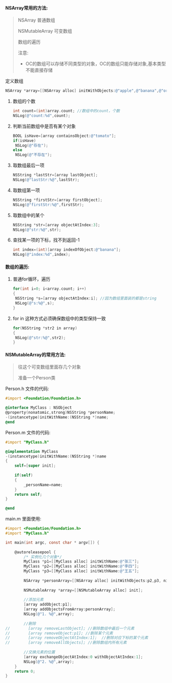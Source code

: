 #### NSArray常用的方法:

> NSArray 普通数组
>
> NSMutableArray 可变数组
>
> 数组的遍历
>
> 注意:
>
> * OC的数组可以存储不同类型的对象，OC的数组只能存储对象,基本类型不能直接存储

定义数组

```objective-c
NSArray *array=[[NSArray alloc] initWithObjects:@"apple",@"banana",@"orange",@"pear",@"tomato", nil];
```

1. 数组的个数

   ```objective-c
   int count=(int)array.count; //数组中的count，个数
   NSLog(@"count:%d",count);
   ```

2. 判断当前数组中是否有某个对象

   ```objective-c
   BOOL isHave=[array containsObject:@"tomato"];
   if(isHave)
   	NSLog(@"存在");
   else
   	NSLog(@"不存在");
   ```

3. 取数组最后一项

   ```objective-c
   NSString *lastStr=[array lastObject];
   NSLog(@"lastStr:%@",lastStr);
   ```

4. 取数组第一项

   ```objective-c
   NSString *firstStr=[array firstObject];
   NSLog(@"firstStr:%@",firstStr);
   ```

5. 取数组中的某个

   ```objective-c
   NSString *str=[array objectAtIndex:3];
   NSLog(@"str:%@",str);
   ```

6. 查找某一项的下标，找不到返回-1

   ```objective-c
   int index=(int)[array indexOfObject:@"banana"];
   NSLog(@"index:%d",index);
   ```

#### 数组的遍历:

1. 普通for循环，遍历

   ```objective-c
   for(int i=0; i<array.count; i++)
   {
   	NSString *s=[array objectAtIndex:i]; //因为数组里面装的都是string
   	NSLog(@"s:%@",s);
   }
   ```

2. for in  这种方式必须确保数组中的类型保持一致

   ```objective-c
   for(NSString *str2 in array)
   {
   	NSLog(@"str:%@",str2);
   }
   ```

#### NSMutableArray的常用方法:

> 往这个可变数组里面存几个对象
>
> 准备一个Person类

Person.h 文件的代码:

```objective-c
#import <Foundation/Foundation.h>

@interface MyClass : NSObject
@property(nonatomic,strong)NSString *personName;
-(instancetype)initWithName:(NSString *)name;
@end
```

Person.m 文件的代码:

```objective-c
#import "MyClass.h"

@implementation MyClass
-(instancetype)initWithName:(NSString *)name
{
    self=[super init];
    
    if(self)
    {
        _personName=name;
    }
    return self;
}

@end
```

main.m 里面使用:

```objective-c
#import <Foundation/Foundation.h>
#import "MyClass.h"

int main(int argc, const char * argv[]) {
    
    @autoreleasepool {
        /* 实例化几个对象*/
        MyClass *p1=[[MyClass alloc] initWithName:@"张三"];
        MyClass *p2=[[MyClass alloc] initWithName:@"李四"];
        MyClass *p3=[[MyClass alloc] initWithName:@"王五"];
        
        NSArray *personArray=[[NSArray alloc] initWithObjects:p2,p3, nil];
        
        NSMutableArray *array=[[NSMutableArray alloc] init];
        
        //添加元素
        [array addObject:p1];
        [array addObjectsFromArray:personArray];
        NSLog(@"1. %@",array);
        
        //删除
//        [array removeLastObject]; //删除数组中最后一个元素
//        [array removeObject:p1]; //删除某个元素
//        [array removeObjectAtIndex:1];  //删除对应下标的某个元素
//        [array removeAllObjects]; //删除数组内所有元素
        
        //交换元素的位置
        [array exchangeObjectAtIndex:0 withObjectAtIndex:1];
        NSLog(@"2. %@",array);
    }
    return 0;
}

```

